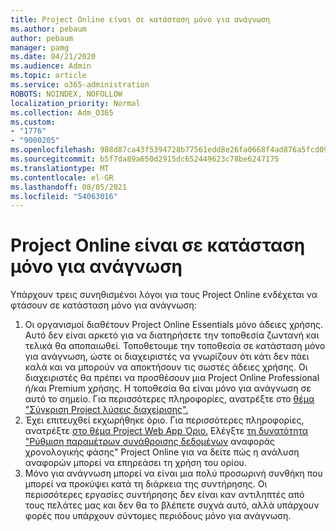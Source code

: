 ```yaml
---
title: Project Online είναι σε κατάσταση μόνο για ανάγνωση
ms.author: pebaum
author: pebaum
manager: pamg
ms.date: 04/21/2020
ms.audience: Admin
ms.topic: article
ms.service: o365-administration
ROBOTS: NOINDEX, NOFOLLOW
localization_priority: Normal
ms.collection: Adm_O365
ms.custom:
- "1776"
- "9000205"
ms.openlocfilehash: 988d87ca43f5394728b77561edd8e26fa0668f4ad876a5fcd09cf739092a4d6d
ms.sourcegitcommit: b5f7da89a650d2915dc652449623c78be6247175
ms.translationtype: MT
ms.contentlocale: el-GR
ms.lasthandoff: 08/05/2021
ms.locfileid: "54063016"
---
```

# <a name="project-online-is-in-a-read-only-state"></a>Project Online είναι σε κατάσταση μόνο για ανάγνωση

Υπάρχουν τρεις συνηθισμένοι λόγοι για τους Project Online ενδέχεται να φτάσουν σε κατάσταση μόνο για ανάγνωση:

1. Οι οργανισμοί διαθέτουν Project Online Essentials μόνο άδειες χρήσης. Αυτό δεν είναι αρκετό για να διατηρήσετε την τοποθεσία ζωντανή και τελικά θα αποπαιωθεί. Τοποθετουμε την τοποθεσία σε κατάσταση μόνο για ανάγνωση, ώστε οι διαχειριστές να γνωρίζουν ότι κάτι δεν πάει καλά και να μπορούν να αποκτήσουν τις σωστές άδειες χρήσης. Οι διαχειριστές θα πρέπει να προσθέσουν μια Project Online Professional ή/και Premium χρήσης. Η τοποθεσία θα είναι μόνο για ανάγνωση σε αυτό το σημείο. Για περισσότερες πληροφορίες, ανατρέξτε στο [θέμα "Σύγκριση Project λύσεις διαχείρισης".](https://products.office.com/project/compare-microsoft-project-management-software?tab=1)
2. Έχει επιτευχθεί εκχωρήθηκε όριο. Για περισσότερες πληροφορίες, ανατρέξτε [στο θέμα Project Web App Όριο.](https://docs.microsoft.com/projectonline/tune-project-online-performance#project-web-app-quota) Ελέγξτε [τη δυνατότητα "Ρύθμιση παραμέτρων συνάθροισης δεδομένων](https://docs.microsoft.com/ProjectOnline/configure-rollup-of-timephased-reporting-data-in-project-online) αναφοράς χρονολογικής φάσης" Project Online για να δείτε πώς η ανάλυση αναφορών μπορεί να επηρεάσει τη χρήση του ορίου.
3. Μόνο για ανάγνωση μπορεί να είναι μια πολύ προσωρινή συνθήκη που μπορεί να προκύψει κατά τη διάρκεια της συντήρησης. Οι περισσότερες εργασίες συντήρησης δεν είναι καν αντιληπτές από τους πελάτες μας και δεν θα το βλέπετε συχνά αυτό, αλλά υπάρχουν φορές που υπάρχουν σύντομες περιόδους μόνο για ανάγνωση.

